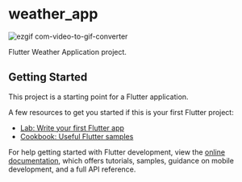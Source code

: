 # weather_app
![ezgif com-video-to-gif-converter](https://github.com/asifjahan1/Weather-App/assets/54774661/33ed17b1-00b0-4991-a606-c0ec43898557)


Flutter Weather Application project.

## Getting Started

This project is a starting point for a Flutter application.

A few resources to get you started if this is your first Flutter project:

- [Lab: Write your first Flutter app](https://docs.flutter.dev/get-started/codelab)
- [Cookbook: Useful Flutter samples](https://docs.flutter.dev/cookbook)

For help getting started with Flutter development, view the
[online documentation](https://docs.flutter.dev/), which offers tutorials,
samples, guidance on mobile development, and a full API reference.
